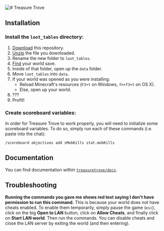 ![# Treasure Trove](http://i1279.photobucket.com/albums/y523/textcraft/Oct%202015%20-%204/af00dc116fb23b2457ab1d7dc21b638f439bc9c794bb7e6433032e7c67b495768abe400d7f91e49a29ee04095130eb48d7299d1757177861a87ba3e24758_zpsxdmhdok4.png)

## Installation

### Install the `loot_tables` directory:
1. [Download](https://github.com/liam4/mc-treasuretrove/archive/master.zip) this repository.
2. [Unzip](https://answers.stanford.edu/solution/how-do-i-zip-and-unzip-files-and-folders-do-i-need-winzip-or-stuffit) the file you downloaded.
3. Rename the new folder to `loot_tables`.
4. [Find](http://gaming.stackexchange.com/a/14703/116361) your world save.
5. Inside of that folder, open up the `data` folder.
6. Move `loot_tables` into `data`.
7. If your world was opened as you were installing:
   * Reload Minecraft's resources (`F3+t` on Windows, `fn+f3+t` on OS X).
   * Else, open up your world.
8. ???
9. Profit!

### Create scoreboard variables:
In order for Treasure Trove to work properly, you will need to initialize some scoreboard variables. To do so, simply run each of these commands (i.e. paste into the chat):

    /scoreboard objectives add sMobKills stat.mobKills

## Documentation
You can find documentation within [`treasuretrove/docs`](treasuretrove/docs).

## Troubleshooting

**Running the commands you gave me shows red text saying I don't have permission to run this command.** This is because your world does not have cheats enabled. To enable them temporarily, simply pause the game (`esc`), click on the big **Open to LAN** button, click on **Allow Cheats**, and finally click on **Start LAN world**. Then run the commands. You can disable cheats and close the LAN server by exiting the world (and then entering).
